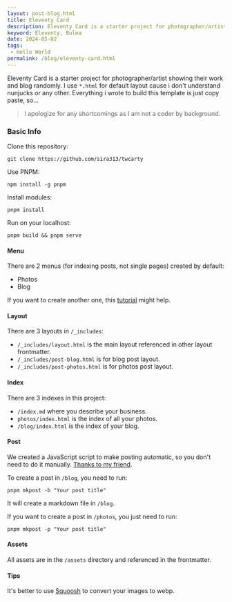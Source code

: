 ```yaml
---
layout: post-blog.html 
title: Eleventy Card
description: Eleventy Card is a starter project for photographer/artist showing their work and blog randomly
keyword: Eleventy, Bulma
date: 2024-05-02
tags:
 - Hello World
permalink: /blog/eleventy-card.html
---
```

Eleventy Card is a starter project for photographer/artist showing their work and blog randomly. I use `*.html` for default layout cause i don't understand nunjucks or any other. Everything i wrote to build this template is just copy paste, so...
>I apologize for any shortcomings as I am not a coder by background.

### Basic Info
Clone this repository:
```
git clone https://github.com/sira313/twcarty
```
Use PNPM:
```
npm install -g pnpm
```
Install modules:
```
pnpm install
```
Run on your localhost:
```
pnpm build && pnpm serve
```

#### Menu
There are 2 menus (for indexing posts, not single pages) created by default:
- Photos
- Blog

If you want to create another one, this [tutorial](https://www.youtube.com/watch?v=kzf9A9tkkl4) might help.

#### Layout
There are 3 layouts in `/_includes`:
- `/_includes/layout.html` is the main layout referenced in other layout frontmatter.
- `/_includes/post-blog.html` is for blog post layout.
- `/_includes/post-photos.html` is for photos post layout.

#### Index
There are 3 indexes in this project:
- `/index.md` where you describe your business.
- `photos/index.html` is the index of all your photos.
- `/blog/index.html` is the index of your blog.

#### Post
We created a JavaScript script to make posting automatic, so you don't need to do it manually. [Thanks to my friend](https://github.com/mustofa-id).

To create a post in `/blog`, you need to run:
```
pnpm mkpost -b "Your post title"
```
It will create a markdown file in `/blog`.

If you want to create a post in `/photos`, you just need to run:
```
pnpm mkpost -p "Your post title"
```

#### Assets
All assets are in the `/assets` directory and referenced in the frontmatter.

#### Tips
It's better to use [Squoosh](https://squoosh.app/) to convert your images to webp.
